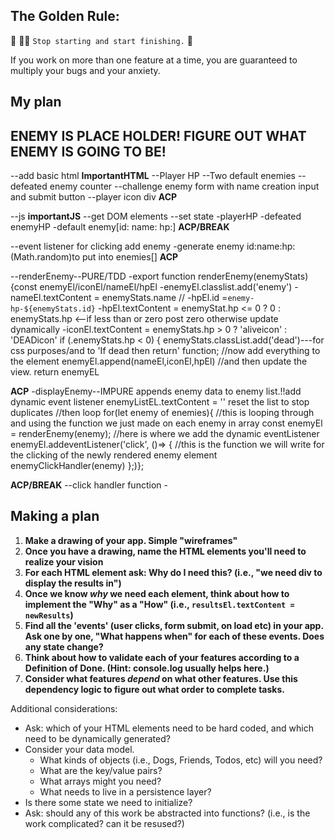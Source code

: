 ## The Golden Rule:

🦸 🦸‍♂️ `Stop starting and start finishing.` 🏁

If you work on more than one feature at a time, you are guaranteed to multiply your bugs and your anxiety.

## My plan

## ENEMY IS PLACE HOLDER! FIGURE OUT WHAT ENEMY IS GOING TO BE!

--add basic html
**ImportantHTML**
--Player HP
--Two default enemies
--defeated enemy counter
--challenge enemy form with name creation input and submit button
--player icon div
**ACP**

--js
**importantJS**
--get DOM elements
--set state
-playerHP
-defeated enemyHP
-default enemy[id: name: hp:]
**ACP/BREAK**

--event listener for clicking add enemy
-generate enemy id:name:hp:(Math.random)to put into enemies[]
**ACP**

--renderEnemy--PURE/TDD
-export function renderEnemy(enemyStats) {const enemyEl/iconEl/nameEl/hpEl 
-enemyEl.classlist.add('enemy') 
-nameEl.textContent = enemyStats.name 
//
-hpEl.id =`enemy-hp-${enemyStats.id}`
-hpEl.textContent = enemyStat.hp <= 0 ? 0 : enemyStats.hp <--if less than or zero post zero otherwise update dynamically
-iconEl.textContent = enemyStats.hp > 0 ? 'aliveicon' : 'DEADicon'
if (.enemyStats.hp < 0) {
enemyStats.classList.add('dead')---for css purposes/and to 'If dead then return' function;
//now add everything to the element
enemyEl.append(nameEl,iconEl,hpEl)
//and then update the view.
return enemyEL

**ACP**
-displayEnemy--IMPURE appends enemy data to enemy list.!!add dynamic event listener
enemyListEL.textContent = '' reset the list to stop duplicates
//then loop
for(let enemy of enemies){
//this is looping through and using the function we just made on each enemy in array
const enemyEl =  renderEnemy(enemy);
//here is where we add the dynamic eventListener
enemyEl.addeventListener('click',  ()=>  {
 //this is the function we will write for the clicking of the newly rendered enemy element
  enemyClickHandler(enemy)
};)};

**ACP/BREAK**
--click handler function -

## Making a plan

1. **Make a drawing of your app. Simple "wireframes"**
1. **Once you have a drawing, name the HTML elements you'll need to realize your vision**
1. **For each HTML element ask: Why do I need this? (i.e., "we need div to display the results in")**
1. **Once we know _why_ we need each element, think about how to implement the "Why" as a "How" (i.e., `resultsEl.textContent = newResults`)**
1. **Find all the 'events' (user clicks, form submit, on load etc) in your app. Ask one by one, "What happens when" for each of these events. Does any state change?**
1. **Think about how to validate each of your features according to a Definition of Done. (Hint: console.log usually helps here.)**
1. **Consider what features _depend_ on what other features. Use this dependency logic to figure out what order to complete tasks.**

Additional considerations:

-   Ask: which of your HTML elements need to be hard coded, and which need to be dynamically generated?
-   Consider your data model.
    -   What kinds of objects (i.e., Dogs, Friends, Todos, etc) will you need?
    -   What are the key/value pairs?
    -   What arrays might you need?
    -   What needs to live in a persistence layer?
-   Is there some state we need to initialize?
-   Ask: should any of this work be abstracted into functions? (i.e., is the work complicated? can it be resused?)
